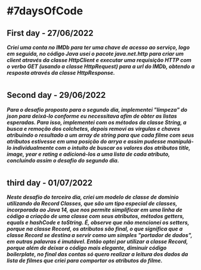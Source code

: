 # #7daysOfCode

## First day - 27/06/2022

***Criei uma conta no IMDb para ter uma chave de acesso ao serviço, logo em seguida, no código Java usei o pacote java.net.http para criar um client através da classe HttpClient e executar uma requisição HTTP com o verbo GET (usando a classe HttpRequest) para a url do IMDb, obtendo a resposta através da classe HttpResponse.***

#

## Second day - 29/06/2022

***Para o desafio proposto para o segundo dia, implementei "limpeza" do json para deixá-lo conforme eu necessitava afim de obter as listas esperadas. Para isso, implementei com os métodos da classe String, a busca e remoção dos colchetes, depois removi as vírgulas e chaves atribuindo o resultado a um array de string para que cada filme com seus atributos estivesse em uma posição do arrya e assim pudesse manipulá-lo individualmente com o intuíto de buscar os valores dos atributos title, image, year e rating e adicioná-los a uma lista de cada atributo, concluíndo assim o desafio do segundo dia.***

#

## third day - 01/07/2022

***Neste desafio do terceiro dia, criei um modelo de classe de domínio utilizando da Record Classes, que são um tipo especial de classes, incorporada ao Java 14, que nos permite simplificar em uma linha de código a criação de uma classe com seus atributos, métodos getters, equals e hashCode e toString. É, observe que não mencionei os setters, porque na classe Record, os atributos são final, o que significa que a classe Record se destina a servir como um simples "portador de dados", em outras palavras é imutável. Então optei por utilizar a classe Record, porque além de deixar o código mais elegante, diminuir código boilerplate, no final das contas só quero realizar a leitura dos dados da lista de filmes que criei para comportar os atributos do filme.***